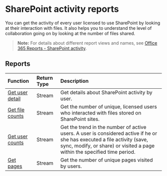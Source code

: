 # SharePoint activity reports

You can get the activity of every user licensed to use SharePoint by looking at their interaction with files. It also helps you to understand the level of collaboration going on by looking at the number of files shared.

> **Note:** For details about different report views and names, see [Office 365 Reports - SharePoint activity](https://support.office.com/client/SharePoint-activity-a91c958f-1279-499d-9959-12f0de08dc8f).

## Reports

| Function                                 | Return Type | Description                              |
| :--------------------------------------- | :---------- | :--------------------------------------- |
| [Get user detail](../api/reportroot_sharepointactivityuserdetail.md) | Stream      | Get details about SharePoint activity by user. |
| [Get file counts](../api/reportroot_sharepointactivityfilecounts.md) | Stream      | Get the number of unique, licensed users who interacted with files stored on SharePoint sites. |
| [Get user counts](../api/reportroot_sharepointactivityusercounts.md) | Stream      | Get the trend in the number of active users. A user is considered active if he or she has executed a file activity (save, sync, modify, or share) or visited a page within the specified time period. |
| [Get pages](../api/reportroot_sharepointactivitypages.md) | Stream      | Get the number of unique pages visited by users. |
